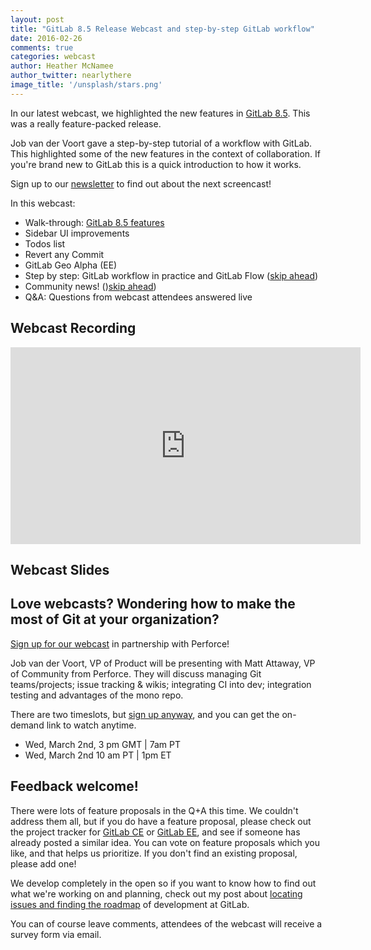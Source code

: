```yaml
---
layout: post
title: "GitLab 8.5 Release Webcast and step-by-step GitLab workflow"
date: 2016-02-26
comments: true
categories: webcast
author: Heather McNamee
author_twitter: nearlythere
image_title: '/unsplash/stars.png'
---
```


In our latest webcast, we highlighted the new features in [GitLab 8.5](https://about.gitlab.com/2016/02/22/gitlab-8-5-released/).
This was a really feature-packed release.

Job van der Voort gave a step-by-step tutorial of a workflow with GitLab.
This highlighted some of the new features in the context of collaboration.
If you're brand new to GitLab this is a quick introduction to how it works.

Sign up to our [newsletter](https://about.gitlab.com/contact/#newsletter)
to find out about the next screencast!

<!-- more -->

In this webcast:

- Walk-through: [GitLab 8.5 features](https://about.gitlab.com/2016/02/22/gitlab-8-5-released)
- Sidebar UI improvements
- Todos list
- Revert any Commit
- GitLab Geo Alpha (EE)
- Step by step: GitLab workflow in practice and GitLab Flow ([skip ahead](https://youtu.be/MGH7TdZA9Rg?t=1225))
- Community news! ()[skip ahead](https://youtu.be/MGH7TdZA9Rg?t=2643))
- Q&A: Questions from webcast attendees answered live

## Webcast Recording

<iframe width="560" height="315" src="https://www.youtube.com/embed/MGH7TdZA9Rg" frameborder="0" allowfullscreen></iframe>

## Webcast Slides

<script async class="speakerdeck-embed" data-id="4e2cf464498d4e8cbd1def66de6d450c" data-ratio="1.77777777777778" src="//speakerdeck.com/assets/embed.js"></script>

## Love webcasts? Wondering how to make the most of Git at your organization?

[Sign up for our webcast](http://ow.ly/YMvsM) in partnership with Perforce!

Job van der Voort, VP of Product will be presenting with Matt Attaway, VP of
Community from Perforce. They will discuss managing Git teams/projects; issue tracking & wikis;
integrating CI into dev; integration testing and advantages of the mono repo.

There are two timeslots, but [sign up anyway](http://ow.ly/YMvsM), and you can get the on-demand link to watch anytime.

- Wed, March 2nd, 3 pm GMT | 7am PT
- Wed, March 2nd 10 am PT | 1pm ET

## Feedback welcome!

There were lots of feature proposals in the Q+A this time.
We couldn't address them all, but if you do have a feature proposal,
please check out the project tracker for
[GitLab CE](https://gitlab.com/gitlab-org/gitlab-ce/issues) or
[GitLab EE](https://gitlab.com/gitlab-org/gitlab-ee/issues), and see if someone
has already posted a similar idea.
You can vote on feature proposals which you like, and that helps us prioritize.
If you don't find an existing proposal, please add one!

We develop completely in the open so if you want to know how to find out what
we're working on and planning, check out my post about [locating issues and finding the roadmap](https://about.gitlab.com/2016/01/05/future-direction-gitlab/) of development at GitLab.

You can of course leave comments, attendees of the webcast will receive a survey form via email.

